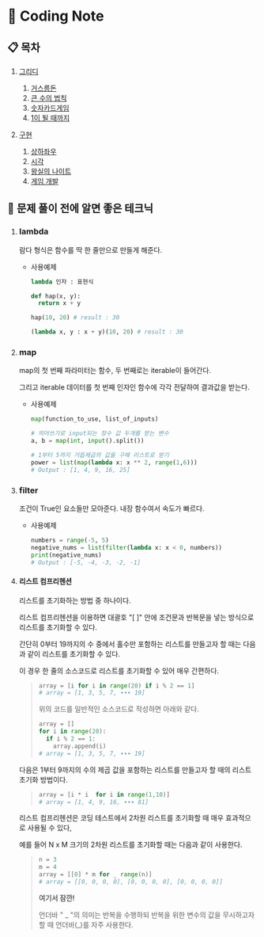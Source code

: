 # 📒 Coding Note



## 📋 목차 

1. [그리디](그리디/)

   1. [거스름돈](그리디/거스름돈)
   2. [큰 수의 법칙](그리디/큰수의법칙)
   3. [숫자카드게임](그리디/숫자카드게임)
   4. [1이 될 때까지](그리디/1이될때까지)

   

2. [구현](구현/)
   1. [상하좌우](구현/상하좌우)
   2. [시각](구현/시각)
   3. [왕실의 나이트](구현/왕실의나이트)
   4. [게임 개발](구현/게임개발)



## 👋 문제 풀이 전에 알면 좋은 테크닉

1. ### lambda

   람다 형식은 함수를 딱 한 줄만으로 만들게 해준다.

   + 사용예제

     ```python
     lambda 인자 : 표현식
     
     def hap(x, y):
       return x + y
     
     hap(10, 20) # result : 30
     
     (lambda x, y : x + y)(10, 20) # result : 30
     ```

     

2. ### map

   map의 첫 번째 파라미터는 함수, 두 번째로는 iterable이 들어간다.

   그리고 iterable 데이터를 첫 번째 인자인 함수에 각각 전달하여 결과값을 받는다.

   - 사용예제

     ``` python
     map(function_to_use, list_of_inputs)
     
     # 띄어쓰기로 input되는 정수 값 두개를 받는 변수
     a, b = map(int, input().split()) 
     
     # 1부터 5까지 거듭제곱의 값을 구해 리스트로 받기
     power = list(map(lambda x: x ** 2, range(1,6)))
     # Output : [1, 4, 9, 16, 25]
     ```

     

3. ### filter

   조건이 True인 요소들만 모아준다. 내장 함수여서 속도가 빠르다.

   - 사용예제

     ```python
     numbers = range(-5, 5)
     negative_nums = list(filter(lambda x: x < 0, numbers))
     print(negative_nums)
     # Output : [-5, -4, -3, -2, -1]
     ```

     



4. #### 리스트 컴프리헨션<a name="comprehension"></a>

   리스트를 초기화하는 방법 중 하나이다.

   리스트 컴프리헨션을 이용하면 대괄호 "[ ]" 안에 조건문과 반복문을 넣는 방식으로 리스트를 초기화할 수 있다.

   간단히 0부터 19까지의 수 중에서 홀수만 포함하는 리스트를 만들고자 할 때는 다음과 같이 리스트를 초기화할 수 있다.

   이 경우 한 줄의 소스코드로 리스트를 초기화할 수 있어 매우 간편하다.

   > ``` python
   > array = [i for i in range(20) if i % 2 == 1]
   > # array = [1, 3, 5, 7, ∙∙∙ 19]
   > ```
   >
   > 위의 코드를 일반적인 소스코드로 작성하면 아래와 같다.
   >
   > ``` python
   > array = []
   > for i in range(20):
   >   if i % 2 == 1:
   >     array.append(i)
   > # array = [1, 3, 5, 7, ∙∙∙ 19]
   > ```

   다음은 1부터 9까지의 수의 제곱 값을 포함하는 리스트를 만들고자 할 때의 리스트 초기화 방법이다.

   > ```python
   > array = [i * i  for i in range(1,10)]
   > # array = [1, 4, 9, 16, ∙∙∙ 81]
   > ```

   리스트 컴프리헨션은 코딩 테스트에서 2차원 리스트를 초기화할 때 매우 효과적으로 사용될 수 있다,

   예를 들어 N x M 크기의 2차원 리스트를 초기화할 때는 다음과 같이 사용한다.

   > ``` python
   > n = 3
   > m = 4
   > array = [[0] * m for _ range(n)]
   > # array = [[0, 0, 0, 0], [0, 0, 0, 0], [0, 0, 0, 0]]
   > ```
   >
   > **여기서 잠깐!**
   >
   > 언더바 " _ "의 의미는 반복을 수행하되 반복을 위한 변수의 값을 무시하고자 할 때 언더바(_)를 자주 사용한다.

   

   